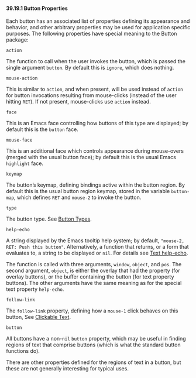

#### 39.19.1 Button Properties

Each button has an associated list of properties defining its appearance and behavior, and other arbitrary properties may be used for application specific purposes. The following properties have special meaning to the Button package:

`action`

The function to call when the user invokes the button, which is passed the single argument `button`. By default this is `ignore`, which does nothing.

`mouse-action`

This is similar to `action`, and when present, will be used instead of `action` for button invocations resulting from mouse-clicks (instead of the user hitting `RET`). If not present, mouse-clicks use `action` instead.

`face`

This is an Emacs face controlling how buttons of this type are displayed; by default this is the `button` face.

`mouse-face`

This is an additional face which controls appearance during mouse-overs (merged with the usual button face); by default this is the usual Emacs `highlight` face.

`keymap`

The button’s keymap, defining bindings active within the button region. By default this is the usual button region keymap, stored in the variable `button-map`, which defines `RET` and `mouse-2` to invoke the button.

`type`

The button type. See [Button Types](Button-Types.html).

`help-echo`

A string displayed by the Emacs tooltip help system; by default, `"mouse-2, RET: Push this button"`. Alternatively, a function that returns, or a form that evaluates to, a string to be displayed or `nil`. For details see [Text help-echo](Special-Properties.html#Text-help_002decho).

The function is called with three arguments, `window`, `object`, and `pos`. The second argument, `object`, is either the overlay that had the property (for overlay buttons), or the buffer containing the button (for text property buttons). The other arguments have the same meaning as for the special text property `help-echo`.

`follow-link`

The `follow-link` property, defining how a `mouse-1` click behaves on this button, See [Clickable Text](Clickable-Text.html).

`button`

All buttons have a non-`nil` `button` property, which may be useful in finding regions of text that comprise buttons (which is what the standard button functions do).

There are other properties defined for the regions of text in a button, but these are not generally interesting for typical uses.
